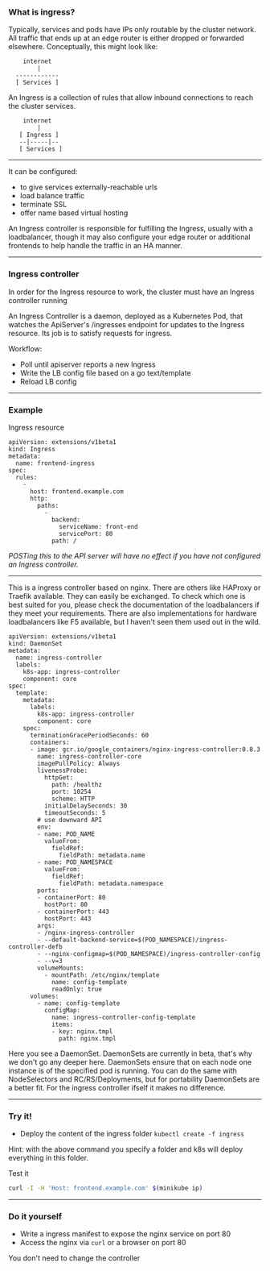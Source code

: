 ### What is ingress?

Typically, services and pods have IPs only routable by the cluster network. All traffic that ends up at an edge router is either dropped or forwarded elsewhere. Conceptually, this might look like:
```
    internet
        |
  ------------
  [ Services ]
```
An Ingress is a collection of rules that allow inbound connections to reach the cluster services.
```
    internet
        |
   [ Ingress ]
   --|-----|--
   [ Services ]
```

----

It can be configured:
* to give services externally-reachable urls
* load balance traffic
* terminate SSL
* offer name based virtual hosting 

An Ingress controller is responsible for fulfilling the Ingress, usually with a loadbalancer, though it may also configure your edge router or additional frontends to help handle the traffic in an HA manner.

----

### Ingress controller

In order for the Ingress resource to work, the cluster must have an Ingress controller running

An Ingress Controller is a daemon, deployed as a Kubernetes Pod, that watches the ApiServer's /ingresses endpoint for updates to the Ingress resource. Its job is to satisfy requests for ingress.

Workflow:
* Poll until apiserver reports a new Ingress
* Write the LB config file based on a go text/template
* Reload LB config

----

### Example
Ingress resource
```
apiVersion: extensions/v1beta1
kind: Ingress
metadata: 
  name: frontend-ingress
spec: 
  rules: 
    - 
      host: frontend.example.com
      http: 
        paths: 
          - 
            backend: 
              serviceName: front-end
              servicePort: 80
            path: /
```
*POSTing this to the API server will have no effect if you have not configured an Ingress controller.*

----

This is a ingress controller based on nginx. There are others like HAProxy or Traefik available. They can easily be exchanged. To check which one is best suited for you, please check the documentation of the loadbalancers if they meet your requirements.
There are also implementations for hardware loadbalancers like F5 available, but I haven't seen them used out in the wild.

```
apiVersion: extensions/v1beta1
kind: DaemonSet
metadata:
  name: ingress-controller
  labels:
    k8s-app: ingress-controller
    component: core
spec:
  template:
    metadata:
      labels:
        k8s-app: ingress-controller
        component: core
    spec:
      terminationGracePeriodSeconds: 60
      containers:
      - image: gcr.io/google_containers/nginx-ingress-controller:0.8.3
        name: ingress-controller-core
        imagePullPolicy: Always
        livenessProbe:
          httpGet:
            path: /healthz
            port: 10254
            scheme: HTTP
          initialDelaySeconds: 30
          timeoutSeconds: 5
        # use downward API
        env:
        - name: POD_NAME
          valueFrom:
            fieldRef:
              fieldPath: metadata.name
        - name: POD_NAMESPACE
          valueFrom:
            fieldRef:
              fieldPath: metadata.namespace
        ports:
        - containerPort: 80
          hostPort: 80
        - containerPort: 443
          hostPort: 443
        args:
        - /nginx-ingress-controller
        - --default-backend-service=$(POD_NAMESPACE)/ingress-controller-defb
        - --nginx-configmap=$(POD_NAMESPACE)/ingress-controller-config
        - --v=3
        volumeMounts:
          - mountPath: /etc/nginx/template
            name: config-template
            readOnly: true
      volumes:
        - name: config-template
          configMap:
            name: ingress-controller-config-template
            items:
            - key: nginx.tmpl
              path: nginx.tmpl
```

Here you see a DaemonSet. DaemonSets are currently in beta, that's why we don't go any deeper here. DaemonSets ensure that on each node one instance is of the specified pod is running. You can do the same with NodeSelectors and RC/RS/Deployments, but for portability DaemonSets are a better fit. For the ingress controller ifself it makes no difference.

----

### Try it!

* Deploy the content of the ingress folder ```kubectl create -f ingress```

Hint: with the above command you specify a folder and k8s will deploy everything in this folder.

Test it
```bash
curl -I -H 'Host: frontend.example.com' $(minikube ip)
```

----

### Do it yourself

* Write a ingress manifest to expose the nginx service on port 80
* Access the nginx via `curl` or a browser on port 80
 
 You don't need to change the controller